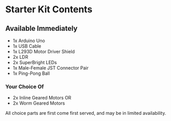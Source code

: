 # Starter Kit Contents

## Available Immediately

* 1x Arduino Uno
* 1x USB Cable
* 1x L293D Motor Driver Shield
* 2x LDR
* 2x SuperBright LEDs
* 1x Male-Female JST Connector Pair
* 1x Ping-Pong Ball

### Your Choice Of
* 2x Inline Geared Motors OR
* 2x Worm Geared Motors

All choice parts are first come first served, and may be in limited availability. 